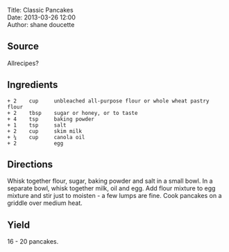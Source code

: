 Title: Classic Pancakes  
Date: 2013-03-26 12:00  
Author: shane doucette  


## Source
Allrecipes?


## Ingredients
~~~~
+ 2    cup     unbleached all-purpose flour or whole wheat pastry flour
+ 2    tbsp    sugar or honey, or to taste
+ 4    tsp     baking powder
+ 1    tsp     salt
+ 2    cup     skim milk
+ ¼    cup     canola oil
+ 2            egg
~~~~


## Directions
Whisk together flour, sugar, baking powder and salt in a small bowl. In a 
separate bowl, whisk together milk, oil and egg. Add flour mixture to 
egg mixture and stir just to moisten - a few lumps are fine. Cook pancakes on 
a griddle over medium heat.


## Yield
16 - 20 pancakes.


